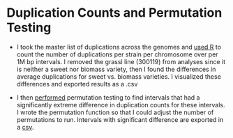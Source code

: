# Duplication Counts and Permutation Testing
- I took the master list of duplications across the genomes and [used R](DuplicationCounts1Mbp.Rmd) to count the number of duplications per strain per chromosome over per 1M bp intervals.  I removed the grassl line (300119) from analyses since it is neither a sweet nor biomass variety, then I found the differences in average duplications for sweet vs. biomass varieties.  I visualized these differences and exported results as a .csv

- I then [performed](PermutationDuplications.Rmd) permutation testing to find intervals that had a significantly extreme difference in duplication counts for these intervals.  I wrote the permutation function so that I could adjust the number of permutations to run.  Intervals with significant difference are exported in a [csv](SignificantDuplications_Example.csv).
